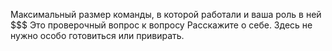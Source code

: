 Максимальный размер команды, в которой работали и ваша роль в ней
$$$
Это проверочный вопрос к вопросу Расскажите о себе. Здесь не нужно особо готовиться или привирать.